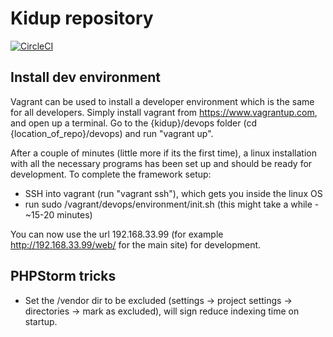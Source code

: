 # Kidup repository

[![CircleCI](https://circleci.com/gh/esquire900/kidup.png?style=shield&circle-token=93a2c8c56761782cf92db26bf28c99b94c33934f)](https://circleci.com/gh/esquire900/kidup)

## Install dev environment

Vagrant can be used to install a developer environment which is the same for all developers. Simply install vagrant from https://www.vagrantup.com, and open up a terminal. Go to the {kidup}/devops folder (cd {location_of_repo}/devops) and run "vagrant up". 

After a couple of minutes (little more if its the first time), a linux installation with all the necessary programs has been set up and should be ready for development. To complete the framework setup:

- SSH into vagrant (run "vagrant ssh"), which gets you inside the linux OS
- run sudo /vagrant/devops/environment/init.sh (this might take a while - ~15-20 minutes)

You can now use the url 192.168.33.99 (for example http://192.168.33.99/web/ for the main site) for development.

## PHPStorm tricks

- Set the /vendor dir to be excluded (settings -> project settings -> directories -> mark as excluded), will sign reduce indexing time on startup.
